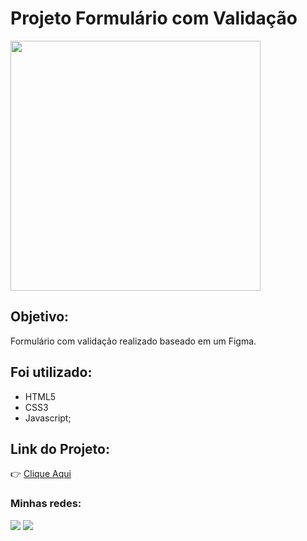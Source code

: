 <h1>Projeto Formulário com Validação</h1>

<p float="left">

 <img src="https://uploaddeimagens.com.br/images/004/660/885/original/fomulario.PNG?1699570968" width="400" />

## Objetivo:

Formulário com validação realizado baseado em um Figma.

## Foi utilizado:

- HTML5
- CSS3
- Javascript;

## Link do Projeto:

👉 <a href="https://jvitor88.github.io/Projeto-Formulario" target="_blank">Clique Aqui</a>

 ### Minhas redes: 

<div>
  <a href="https://www.linkedin.com/in/jose-silveira-ti/" target="_blank"><img src="https://img.shields.io/badge/-LinkedIn-%230077B5?style=for-the-badge&logo=linkedin&logoColor=white" target="_blank"></a> 
  <a href = "mailto:jvsilveira11@gmail.com"><img src="https://img.shields.io/badge/-Gmail-%23333?style=for-the-badge&logo=gmail&logoColor=white" target="_blank"></a>
</div>



